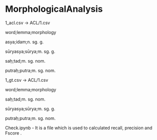 # MorphologicalAnalysis


1_acl.csv -> ACL/1.csv


word;lemma;morphology

asya;idam;n. sg. g.

sūryasya;sūrya;m. sg. g.

saḥ;tad;m. sg. nom.

putraḥ;putra;m. sg. nom.


1_gt.csv -> ACL/1.csv


word;lemma;morphology

saḥ;tad;m. sg. nom.

sūryasya;sūrya;m. sg. g.

putraḥ;putra;m. sg. nom.


Check.ipynb - It is a file which is used to calculated recall, precision and Fscore .
